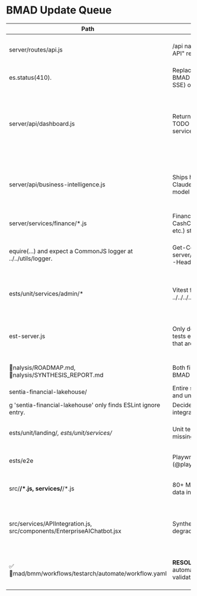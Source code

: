 # BMAD Update Queue

| Path | Identified Gap | Evidence | Suggested Action |
| --- | --- | --- | --- |
| server/routes/api.js | /api namespace still serves 410 "Legacy API" responses across all handlers. | Select-String -Path server/routes/api.js -Pattern '410' shows every route returning es.status(410). | Replace the stub router with the active BMAD endpoints (financial, inventory, SSE) or retire /api completely. |
| server/api/dashboard.js | Returns synthetic KPI/chart data with TODO comments to replace with real services. | Select-String -Path server/api/dashboard.js -Pattern 'TODO' highlights the inline mock generators. | Wire the handler into Prisma/forecast services so dashboards consume live data (covered by BMAD-MOCK-010). |
| server/api/business-intelligence.js | Ships hard-coded "AI insights" for Claude/GPT instead of calling actual model endpoints. | Comments state "In production this would integrate with Claude 3 Sonnet and GPT-4". | Hook this route into the ML orchestration stack or deprecate it (BMAD-MOCK-010 follow-up). |
| server/services/finance/*.js | Finance services (ApprovalEngine, CashConversionCycle, ScenarioModeler, etc.) still use equire(...) and expect a CommonJS logger at ../../utils/logger. | Get-Content server/services/finance/ApprovalEngine.js -Head 5 shows legacy imports. | Convert services to ESM or provide shim; add JSDoc/TypeScript coverage (BMAD-ARCH-012). |
| 	ests/unit/services/admin/* | Vitest fails to resolve ../../../../server/lib/prisma.js. | pnpm vitest run --reporter=verbose (2025-10-19 11:25) shows import-resolution errors. | Create ESM-compatible Prisma shim or update Vitest alias (BMAD-QA-003). |
| 	est-server.js | Only defines a /health endpoint; legacy tests expect inventory/optimization routes that are no longer hosted. | Get-Content test-server.js shows minimal harness. | Expand this harness so integration tests run against deployed API surface. |
| nalysis/ROADMAP.md, nalysis/SYNTHESIS_REPORT.md | Both files are zero-length, leaving the BMAD roadmap undocumented. | Get-ChildItem analysis | Format-Table Name,Length reports length 0. | Populate with the current BMAD roadmap and synthesis summary or remove them from source control. |
| sentia-financial-lakehouse/ | Entire subproject excluded from linting and unreferenced elsewhere. | g 'sentia-financial-lakehouse' only finds ESLint ignore entry. | Decide whether to archive externally or integrate; otherwise remains unmanaged. |
| 	ests/unit/landing/*, 	ests/unit/services/* | Unit tests run, but coverage tooling missing (@vitest/coverage-v8). | Coverage run fails: MISSING DEPENDENCY '@vitest/coverage-v8'. | Add coverage dependency and rerun workflow (BMAD-QA-001). |
| 	ests/e2e | Playwright suite cannot execute (@playwright/test missing). | pnpm playwright test → "Command not found". | Install Playwright package/browsers (BMAD-QA-002). |
| src/**/*.js, services/**/*.js | 80+ Math.random() usages drive mock data in production paths. | grep count identifies ~80 files generating synthetic metrics. | Replace with deterministic/live data (BMAD-MOCK-010). |
| src/services/APIIntegration.js, src/components/EnterpriseAIChatbot.jsx | Synthetic fallbacks instead of graceful degradation. | Financial metrics and chatbot fabricate deltas. | Implement real data fallbacks/user messaging (BMAD-MOCK-010). |
| ✅ mad/bmm/workflows/testarch/automate/workflow.yaml | **RESOLVED**: Workflow installed for automated testing & architecture validation. | Module registered in BMAD manifests; workflow executes 8-step process. | **COMPLETE** - use via mad workflow testarch-automate. |
